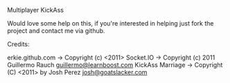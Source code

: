 Multiplayer KickAss

Would love some help on this, if you're interested in helping just fork the project and contact me via github.

Credits:

erkie.github.com -> Copyright (c) <2011> <Erik Rothoff Andersson>
Socket.IO -> Copyright (c) 2011 Guillermo Rauch <guillermo@learnboost.com>
KickAss Marriage -> Copyright (C) <2011> by Josh Perez <josh@goatslacker.com>
